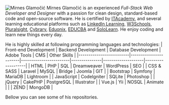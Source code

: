 ![Mirnes Glamočić](https://scontent-vie1-1.xx.fbcdn.net/v/t1.6435-9/32395244_1337279966416045_4952741236734689280_n.jpg?_nc_cat=102&ccb=1-5&_nc_sid=e3f864&_nc_ohc=7KTjC255OUYAX_xwrkG&_nc_ht=scontent-vie1-1.xx&oh=00_AT8f_l6hkV1CiGaMtOMl6yOTrCefsAuXKiR4vCfjl2x24g&oe=62876C7A)
Mirnes Glamočić is an experienced *Full-Stack Web Developer and Designer* with a passion for clean design, standard-based code and open-source software. He is certified by [ITAcademy](https://www.link-group.eu/portfolio/itacademy), and several learning educational platforms such as [LinkedIn Learning](https://www.linkedin.com/learning), [W3Schools](https://www.w3schools.com/), [Pluralsight](https://www.pluralsight.com/), [Cybrary](https://www.cybrary.it/), [Eduonix](https://www.eduonix.com/), [EDUCBA](https://www.educba.com/) and [SoloLearn](https://www.sololearn.com/).
He enjoy coding and learn new things every day. 

He is highly skilled at following programming languages and technologies:
|  Front-end Development  |  Backend Development  |  Database Development  |  Adobe Tools  |  CMS               | Other Skills      |
|-------------------------|-----------------------|------------------------|---------------|--------------------|-------------------|
|  HTML                   |  PHP                  |  SQL                   |  Dreamweaver  |  WordPress         |     SEO           |
|  CSS & SASS             |  Laravel              |  MySQL                 |  Bridge       |  Joomla            |     GIT           |
|  Bootstrap              |  Symfony              |  MariaDB               |  Lightroom    |
|  JavaScript             |  CodeIgniter          |  SQLite                |  Photoshop    |
|  jQuery                 |  CakePHP              |  PostgreSQL            |  Illustrator  |
|  Vue.js                 |  Yii                  |  NOSQL                 |  Animate      |
|                         |  ZEND                 |  MongoDB               |

Bellow you can see some of his repositories.
